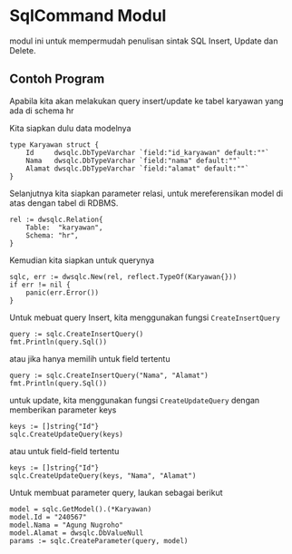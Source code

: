 # SqlCommand Modul
modul ini untuk mempermudah penulisan sintak SQL Insert, Update dan Delete.

## Contoh Program

Apabila kita akan melakukan query insert/update ke tabel karyawan yang ada di schema hr

Kita siapkan dulu data modelnya

	type Karyawan struct {
		Id     dwsqlc.DbTypeVarchar `field:"id_karyawan" default:""`
		Nama   dwsqlc.DbTypeVarchar `field:"nama" default:""`
		Alamat dwsqlc.DbTypeVarchar `field:"alamat" default:""`
	}

Selanjutnya kita siapkan parameter relasi, untuk mereferensikan model di atas dengan tabel di RDBMS.

	rel := dwsqlc.Relation{
		Table:  "karyawan",
		Schema: "hr",
	}

Kemudian kita siapkan untuk querynya

	sqlc, err := dwsqlc.New(rel, reflect.TypeOf(Karyawan{}))
	if err != nil {
		panic(err.Error())
	}

Untuk mebuat query Insert, kita menggunakan fungsi `CreateInsertQuery`

	query := sqlc.CreateInsertQuery()
	fmt.Println(query.Sql())

atau jika hanya memilih untuk field tertentu

	query := sqlc.CreateInsertQuery("Nama", "Alamat")
	fmt.Println(query.Sql())

untuk update, kita menggunakan fungsi `CreateUpdateQuery` dengan memberikan parameter keys

	keys := []string{"Id"}
	sqlc.CreateUpdateQuery(keys)

atau untuk field-field tertentu

	keys := []string{"Id"}
	sqlc.CreateUpdateQuery(keys, "Nama", "Alamat")

Untuk membuat parameter query, laukan sebagai berikut

	model = sqlc.GetModel().(*Karyawan)
	model.Id = "240567"
	model.Nama = "Agung Nugroho"
	model.Alamat = dwsqlc.DbValueNull
	params := sqlc.CreateParameter(query, model)